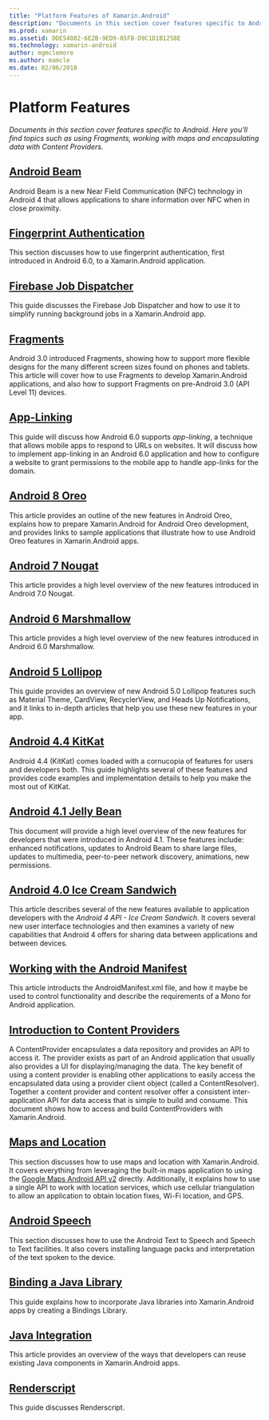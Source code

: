 ```yaml
---
title: "Platform Features of Xamarin.Android"
description: "Documents in this section cover features specific to Android. Here you'll find topics such as using Fragments, working with maps and encapsulating data with Content Providers."
ms.prod: xamarin
ms.assetid: DDE54082-6E2B-9ED9-05FB-D9C1D1B1258E
ms.technology: xamarin-android
author: mgmclemore
ms.author: mamcle
ms.date: 02/06/2018
---
```


# Platform Features

_Documents in this section cover features specific to Android. Here you'll find topics such as using Fragments, working with maps and encapsulating data with Content Providers._

## [Android Beam](~/android/platform/android-beam.md)

Android Beam is a new Near Field Communication (NFC) technology in
Android 4 that allows applications to share information over NFC when
in close proximity.

## [Fingerprint Authentication](~/android/platform/fingerprint-authentication/index.md)

This section discusses how to use fingerprint authentication, first
introduced in Android 6.0, to a Xamarin.Android application.


## [Firebase Job Dispatcher](~/android/platform/firebase-job-dispatcher.md)

This guide discusses the Firebase Job Dispatcher and how to use it to
simplify running background jobs in a Xamarin.Android app.



##  [Fragments](~/android/platform/fragments/index.md)

Android 3.0 introduced Fragments, showing how to support more flexible 
designs for the many different screen sizes found on phones and 
tablets. This article will cover how to use Fragments to develop 
Xamarin.Android applications, and also how to support Fragments on 
pre-Android 3.0 (API Level 11) devices. 



## [App-Linking](~/android/platform/app-linking.md)

This guide will discuss how Android 6.0 supports _app-linking_, a
technique that allows mobile apps to respond to URLs on websites. It
will discuss how to implement app-linking in an Android 6.0 application
and how to configure a website to grant permissions to the mobile app
to handle app-links for the domain.



##  [Android 8 Oreo](~/android/platform/oreo.md)

This article provides an outline of the new features in Android Oreo,
explains how to prepare Xamarin.Android for Android Oreo development,
and provides links to sample applications that illustrate how to use
Android Oreo features in Xamarin.Android apps.



##  [Android 7 Nougat](~/android/platform/nougat.md)

This article provides a high level overview of the new features 
introduced in Android 7.0 Nougat.




##  [Android 6 Marshmallow](~/android/platform/marshmallow.md)

This article provides a high level overview of the new features 
introduced in Android 6.0 Marshmallow.




##  [Android 5 Lollipop](~/android/platform/lollipop.md)

This guide provides an overview of new Android 5.0 Lollipop features such as 
Material Theme, CardView, RecyclerView, and Heads Up Notifications, and 
it links to in-depth articles that help you use these new features in 
your app. 



##  [Android 4.4 KitKat](~/android/platform/kitkat.md)

Android 4.4 (KitKat) comes loaded with a cornucopia of features for 
users and developers both. This guide highlights several of these 
features and provides code examples and implementation details to help 
you make the most out of KitKat. 




##  [Android 4.1 Jelly Bean](~/android/platform/jelly-bean.md)

This document will provide a high level overview of the new features 
for developers that were introduced in Android 4.1. These features 
include: enhanced notifications, updates to Android Beam to share large 
files, updates to multimedia, peer-to-peer network discovery, 
animations, new permissions. 



##  [Android 4.0 Ice Cream Sandwich](~/android/platform/ice-cream-sandwich.md)

This article describes several of the new features available to 
application developers with the *Android 4 API - Ice Cream Sandwich*. 
It covers several new user interface technologies and then examines a 
variety of new capabilities that Android 4 offers for sharing data 
between applications and between devices. 


##  [Working with the Android Manifest](android-manifest.md)

This article introducts the AndroidManifest.xml file, and how it maybe
be used to control functionality and describe the requirements of a
Mono for Android application.


##  [Introduction to Content Providers](~/android/platform/content-providers/index.md)

A ContentProvider encapsulates a data repository and provides an API to 
access it. The provider exists as part of an Android application that 
usually also provides a UI for displaying/managing the data. The key 
benefit of using a content provider is enabling other applications to 
easily access the encapsulated data using a provider client object 
(called a ContentResolver). Together a content provider and content 
resolver offer a consistent inter-application API for data access that 
is simple to build and consume. This document shows how to access and 
build ContentProviders with Xamarin.Android. 



##  [Maps and Location](~/android/platform/maps-and-location/index.md)

This section discusses how to use maps and location with 
Xamarin.Android. It covers everything from leveraging the built-in maps 
application to using the 
[Google Maps Android API v2](https://developers.google.com/maps/documentation/android/) 
directly. Additionally, it explains how to use a single API to work 
with location services, which use cellular triangulation to allow an 
application to obtain location fixes, Wi-Fi location, and GPS. 



## [Android Speech](~/android/platform/speech.md)

This section discusses how to use the Android Text to Speech and Speech 
to Text facilities. It also covers installing language packs and 
interpretation of the text spoken to the device. 


##  [Binding a Java Library](binding-java-library/index.md)

This guide explains how to incorporate Java libraries into
Xamarin.Android apps by creating a Bindings Library.

##  [Java Integration](java-integration/index.md)

This article provides an overview of the ways that developers can reuse
existing Java components in Xamarin.Android apps.

##  [Renderscript](renderscript.md)

This guide discusses Renderscript.